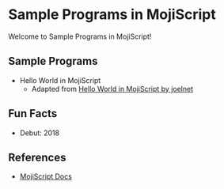 # Sample Programs in MojiScript

Welcome to Sample Programs in MojiScript!

## Sample Programs

- Hello World in MojiScript
  - Adapted from [Hello World in MojiScript by joelnet][1]

## Fun Facts

- Debut: 2018

## References

- [MojiScript Docs][2]

[1]: https://github.com/joelnet/MojiScript/tree/master/examples/hello-world
[2]: https://github.com/joelnet/MojiScript/
